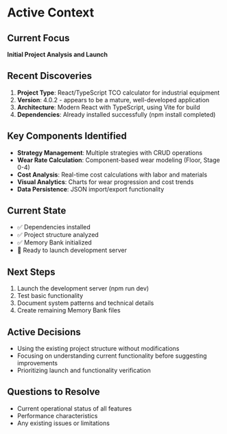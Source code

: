 # Active Context

## Current Focus
**Initial Project Analysis and Launch**

## Recent Discoveries
1. **Project Type**: React/TypeScript TCO calculator for industrial equipment
2. **Version**: 4.0.2 - appears to be a mature, well-developed application
3. **Architecture**: Modern React with TypeScript, using Vite for build
4. **Dependencies**: Already installed successfully (npm install completed)

## Key Components Identified
- **Strategy Management**: Multiple strategies with CRUD operations
- **Wear Rate Calculation**: Component-based wear modeling (Floor, Stage 0-4)
- **Cost Analysis**: Real-time cost calculations with labor and materials
- **Visual Analytics**: Charts for wear progression and cost trends
- **Data Persistence**: JSON import/export functionality

## Current State
- ✅ Dependencies installed
- ✅ Project structure analyzed
- ✅ Memory Bank initialized
- 🔄 Ready to launch development server

## Next Steps
1. Launch the development server (npm run dev)
2. Test basic functionality
3. Document system patterns and technical details
4. Create remaining Memory Bank files

## Active Decisions
- Using the existing project structure without modifications
- Focusing on understanding current functionality before suggesting improvements
- Prioritizing launch and functionality verification

## Questions to Resolve
- Current operational status of all features
- Performance characteristics
- Any existing issues or limitations 